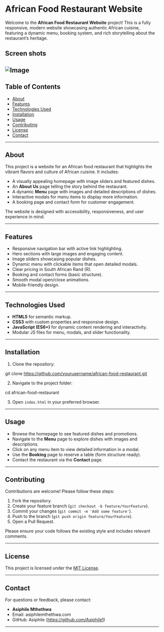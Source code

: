 # African Food Restaurant Website

Welcome to the **African Food Restaurant Website** project! This is a fully responsive, modern website showcasing authentic African cuisine, featuring a dynamic menu, booking system, and rich storytelling about the restaurant’s heritage.


## Screen shots
![Image](https://github.com/user-attachments/assets/2ad724a1-e010-4a8d-abb4-977205b89060)
---

## Table of Contents

- [About](#about)  
- [Features](#features)  
- [Technologies Used](#technologies-used)  
- [Installation](#installation)  
- [Usage](#usage)  
- [Contributing](#contributing)  
- [License](#license)  
- [Contact](#contact)  

---

## About

This project is a website for an African food restaurant that highlights the vibrant flavors and culture of African cuisine. It includes:

- A visually appealing homepage with image sliders and featured dishes.
- An **About Us** page telling the story behind the restaurant.
- A dynamic **Menu** page with images and detailed descriptions of dishes.
- Interactive modals for menu items to display more information.
- A booking page and contact form for customer engagement.

The website is designed with accessibility, responsiveness, and user experience in mind.

---

## Features

- Responsive navigation bar with active link highlighting.
- Hero sections with large images and engaging content.
- Image sliders showcasing popular dishes.
- Dynamic menu with clickable items that open detailed modals.
- Clear pricing in South African Rand (R).
- Booking and contact forms (basic structure).
- Smooth modal open/close animations.
- Mobile-friendly design.

---

## Technologies Used

- **HTML5** for semantic markup.
- **CSS3** with custom properties and responsive design.
- **JavaScript (ES6+)** for dynamic content rendering and interactivity.
- Modular JS files for menu, modals, and slider functionality.

---

## Installation

1. Clone the repository:

git clone https://github.com/yourusername/african-food-restaurant.git


2. Navigate to the project folder:

cd african-food-restaurant



3. Open `index.html` in your preferred browser.

---

## Usage

- Browse the homepage to see featured dishes and promotions.
- Navigate to the **Menu** page to explore dishes with images and descriptions.
- Click on any menu item to view detailed information in a modal.
- Use the **Booking** page to reserve a table (form structure ready).
- Contact the restaurant via the **Contact** page.

---

## Contributing

Contributions are welcome! Please follow these steps:

1. Fork the repository.
2. Create your feature branch (`git checkout -b feature/YourFeature`).
3. Commit your changes (`git commit -m 'Add some feature'`).
4. Push to the branch (`git push origin feature/YourFeature`).
5. Open a Pull Request.

Please ensure your code follows the existing style and includes relevant comments.

---

## License

This project is licensed under the [MIT License](LICENSE).

---

## Contact

For questions or feedback, please contact:

- **Asiphile Mthethwa**  
- Email: asiphilemthethwa.com  
- GitHub: Asiphile (https://github.com/Asiphile1)

---


